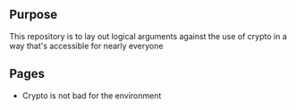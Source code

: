 ## Purpose

This repository is to lay out logical arguments against the use of crypto in a way that's accessible for nearly everyone

## Pages
* Crypto is not bad for the environment
